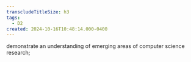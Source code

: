 ```yaml
---
transcludeTitleSize: h3
tags:
  - D2
created: 2024-10-16T10:48:14.000-0400
---
```

demonstrate an understanding of emerging areas of computer science research;